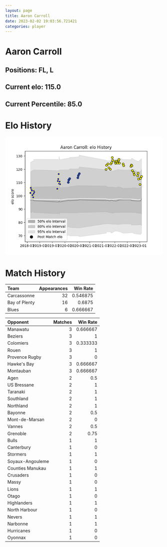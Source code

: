 ```yaml
---  
layout: page  
title: Aaron Carroll  
date: 2023-02-02 19:03:56.721421  
categories: player  
---
```

# Aaron Carroll

## Positions: FL, L

## Current elo: 115.0

## Current Percentile: 85.0

# Elo History


![elo history](history_AaronCarroll.png)
# Match History


| Team          |   Appearances |   Win Rate |
|:--------------|--------------:|-----------:|
| Carcassonne   |            32 |   0.546875 |
| Bay of Plenty |            16 |   0.6875   |
| Blues         |             6 |   0.666667 |

| Opponent         |   Matches |   Win Rate |
|:-----------------|----------:|-----------:|
| Manawatu         |         3 |   0.666667 |
| Beziers          |         3 |   1        |
| Colomiers        |         3 |   0.333333 |
| Rouen            |         3 |   1        |
| Provence Rugby   |         3 |   0        |
| Hawke's Bay      |         3 |   0.666667 |
| Montauban        |         3 |   0.666667 |
| Agen             |         2 |   0.5      |
| US Bressane      |         2 |   1        |
| Taranaki         |         2 |   1        |
| Southland        |         2 |   1        |
| Northland        |         2 |   1        |
| Bayonne          |         2 |   0.5      |
| Mont-de-Marsan   |         2 |   0        |
| Vannes           |         2 |   0.5      |
| Grenoble         |         2 |   0.75     |
| Bulls            |         1 |   1        |
| Canterbury       |         1 |   0        |
| Stormers         |         1 |   1        |
| Soyaux-Angouleme |         1 |   0        |
| Counties Manukau |         1 |   1        |
| Crusaders        |         1 |   0        |
| Massy            |         1 |   0        |
| Lions            |         1 |   1        |
| Otago            |         1 |   0        |
| Highlanders      |         1 |   1        |
| North Harbour    |         1 |   0        |
| Nevers           |         1 |   1        |
| Narbonne         |         1 |   1        |
| Hurricanes       |         1 |   0        |
| Oyonnax          |         1 |   0        |